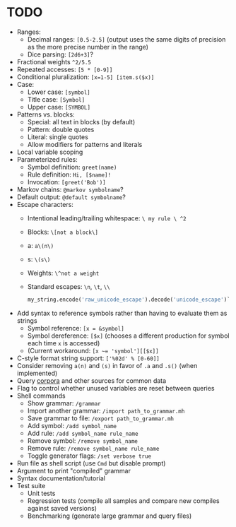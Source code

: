 # TODO

- Ranges:
	- Decimal ranges: `[0.5-2.5]` (output uses the same digits of precision as the more precise number in the range)
	- Dice parsing: `[2d6+3]`?
- Fractional weights `^2/5.5`
- Repeated accesses: `[5 * [0-9]]`
- Conditional pluralization: `[x=1-5] [item.s($x)]`
- Case:
	- Lower case: `[symbol]`
	- Title case: `[Symbol]`
	- Upper case: `[SYMBOL]`
- Patterns vs. blocks:
	- Special: all text in blocks (by default)
	- Pattern: double quotes
	- Literal: single quotes
	- Allow modifiers for patterns and literals
- Local variable scoping
- Parameterized rules:
	- Symbol definition: `greet(name)`
	- Rule definition: `Hi, [$name]!`
	- Invocation: `[greet('Bob')]`
- Markov chains: `@markov symbolname`?
- Default output: `@default symbolname`?
- Escape characters:
	- Intentional leading/trailing whitespace: `\ my rule \ ^2`
	- Blocks: `\[not a block\]`
	- a: `a\(n\)`
	- s: `\(s\)`
	- Weights: `\^not a weight`
	- Standard escapes: `\n`, `\t`, `\\`

	  ```py
	  my_string.encode('raw_unicode_escape').decode('unicode_escape')`
	  ```
- Add syntax to reference symbols rather than having to evaluate them as strings
	- Symbol reference: `[x = &symbol]`
	- Symbol dereference: `[$x]` (chooses a different production for symbol each time `x` is accessed)
	- (Current workaround: `[x ~= 'symbol'][[$x]]`
- C-style format string support: `['%02d' % [0-60]]`
- Consider removing `a(n)` and `(s)` in favor of `.a` and `.s()` (when implemented)
- Query [corpora](https://github.com/aparrish/pycorpora) and other sources for common data
- Flag to control whether unused variables are reset between queries
- Shell commands
	- Show grammar: `/grammar`
	- Import another grammar: `/import path_to_grammar.mh`
	- Save grammar to file: `/export path_to_grammar.mh`
	- Add symbol: `/add symbol_name`
	- Add rule: `/add symbol_name rule_name`
	- Remove symbol: `/remove symbol_name`
	- Remove rule: `/remove symbol_name rule_name`
	- Toggle generator flags: `/set verbose true`
- Run file as shell script (use `Cmd` but disable prompt)
- Argument to print "compiled" grammar
- Syntax documentation/tutorial
- Test suite
	- Unit tests
	- Regression tests (compile all samples and compare new compiles against saved versions)
	- Benchmarking (generate large grammar and query files)
